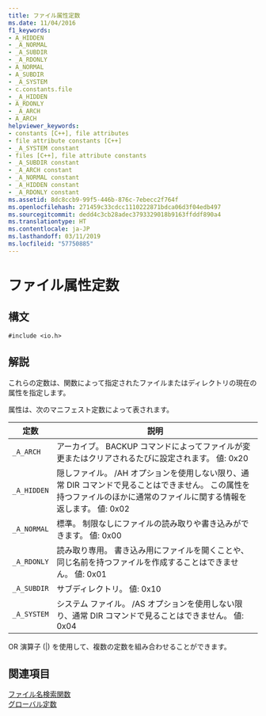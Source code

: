 ```yaml
---
title: ファイル属性定数
ms.date: 11/04/2016
f1_keywords:
- A_HIDDEN
- _A_NORMAL
- _A_SUBDIR
- _A_RDONLY
- A_NORMAL
- A_SUBDIR
- _A_SYSTEM
- c.constants.file
- _A_HIDDEN
- A_RDONLY
- _A_ARCH
- A_ARCH
helpviewer_keywords:
- constants [C++], file attributes
- file attribute constants [C++]
- _A_SYSTEM constant
- files [C++], file attribute constants
- _A_SUBDIR constant
- _A_ARCH constant
- _A_NORMAL constant
- _A_HIDDEN constant
- _A_RDONLY constant
ms.assetid: 8dc8ccb9-99f5-446b-876c-7ebecc2f764f
ms.openlocfilehash: 271459c33cdcc1110222871bdca06d3f04edb497
ms.sourcegitcommit: dedd4c3cb28adec3793329018b9163ffddf890a4
ms.translationtype: HT
ms.contentlocale: ja-JP
ms.lasthandoff: 03/11/2019
ms.locfileid: "57750885"
---
```

# <a name="file-attribute-constants"></a>ファイル属性定数

## <a name="syntax"></a>構文

```
#include <io.h>
```

## <a name="remarks"></a>解説

これらの定数は、関数によって指定されたファイルまたはディレクトリの現在の属性を指定します。

属性は、次のマニフェスト定数によって表されます。

|定数|説明|
|-|-|
|`_A_ARCH`| アーカイブ。 BACKUP コマンドによってファイルが変更またはクリアされるたびに設定されます。 値: 0x20|
|`_A_HIDDEN`| 隠しファイル。 /AH オプションを使用しない限り、通常 DIR コマンドで見ることはできません。 この属性を持つファイルのほかに通常のファイルに関する情報を返します。 値: 0x02|
|`_A_NORMAL`| 標準。 制限なしにファイルの読み取りや書き込みができます。 値: 0x00|
|`_A_RDONLY`| 読み取り専用。 書き込み用にファイルを開くことや、同じ名前を持つファイルを作成することはできません。 値: 0x01|
|`_A_SUBDIR`| サブディレクトリ。 値: 0x10|
|`_A_SYSTEM`| システム ファイル。 /AS オプションを使用しない限り、通常 DIR コマンドで見ることはできません。 値: 0x04|

OR 演算子 (&#124;) を使用して、複数の定数を組み合わせることができます。

## <a name="see-also"></a>関連項目

[ファイル名検索関数](../c-runtime-library/filename-search-functions.md)<br/>
[グローバル定数](../c-runtime-library/global-constants.md)
